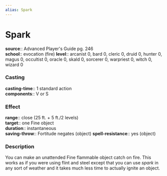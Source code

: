 ```yaml
---
alias: Spark
---
```


# Spark 

**source**:: Advanced Player's Guide pg. 246  
**school**:: evocation (fire)
**level**:: arcanist 0, bard 0, cleric 0, druid 0, hunter 0, magus 0, occultist 0, oracle 0, skald 0, sorcerer 0, warpriest 0, witch 0, wizard 0

### Casting 

**casting-time**:: 1 standard action  
**components**:: V or S

### Effect 

**range**:: close (25 ft. + 5 ft./2 levels)  
**target**:: one Fine object  
**duration**:: instantaneous  
**saving-throw**:: Fortitude negates (object)
**spell-resistance**:: yes (object)

### Description 

You can make an unattended Fine flammable object catch on fire. This works as if you were using flint and steel except that you can use *spark* in any sort of weather and it takes much less time to actually ignite an object.
